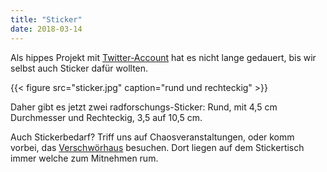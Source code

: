 ```yaml
---
title: "Sticker"
date: 2018-03-14
---
```


Als hippes Projekt mit [Twitter-Account](https://twitter.com/radforschung) hat es nicht lange gedauert, bis wir selbst auch Sticker dafür wollten.

{{< figure src="sticker.jpg" caption="rund und rechteckig" >}}

Daher gibt es jetzt zwei radforschungs-Sticker: Rund, mit 4,5 cm Durchmesser und Rechteckig, 3,5 auf 10,5 cm.

Auch Stickerbedarf? Triff uns auf Chaosveranstaltungen, oder komm vorbei, das [Verschwörhaus](https://verschwoerhaus.de) besuchen. Dort liegen auf dem Stickertisch immer welche zum Mitnehmen rum.